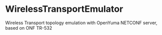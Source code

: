 # WirelessTransportEmulator
Wireless Transport topology emulation with OpenYuma NETCONF server, based on ONF TR-532
